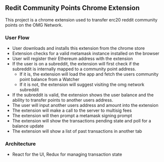 ## Redit Community Points Chrome Extension

This project is a chrome extension used to transfer erc20 reddit community points on the OMG Network.

### User Flow
- User downloads and installs this extension from the chrome store
- Extension checks for a valid metamask instance installed on the browser
- User will register their Ethereum address with the extension
- If the user is on a subreddit, the extension will first check if the subreddit is internally mapped to a community point address.
  - If it is, the extension will load the app and fetch the users community point balance from a Watcher
  - If it is not, the extension will suggest visiting the omg network subreddit
- If the subreddit is valid, the extension shows the user balance and the ability to transfer points to another users address.
- The user will input another users address and amount into the extension
- The extension will make a call to the server to multisig fees
- The extension will then prompt a metamask signing prompt
- The extension will show the transactions pending state and poll for a balance update
- The extension will show a list of past transactions in another tab

### Architecture
- React for the UI, Redux for managing transaction state
